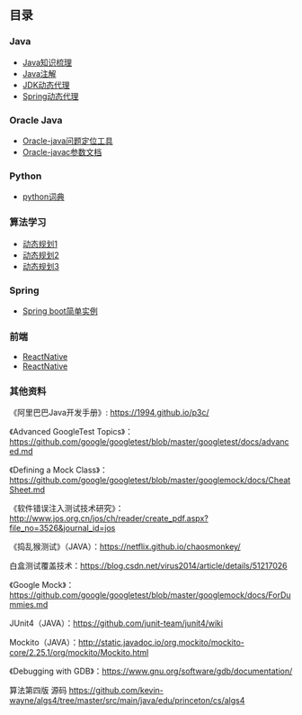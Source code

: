 ## 目录

### Java 
* [Java知识梳理](https://github.com/a594645875/blog/blob/master/README.md)
* [Java注解](https://blog.csdn.net/javazejian/article/details/71860633)
* [JDK动态代理](https://blog.csdn.net/yhl_jxy/article/details/80586785)
* [Spring动态代理](https://cloud.tencent.com/developer/article/1170370)

### Oracle Java 
* [Oracle-java问题定位工具](https://docs.oracle.com/javase/8/docs/technotes/guides/troubleshoot/toc.html)
* [Oracle-javac参数文档](https://docs.oracle.com/javase/8/docs/technotes/tools/windows/javac.html)

### Python
* [python词典](https://www.w3cschool.cn/python/dict)

### 算法学习
* [动态规划1](https://www.cnblogs.com/hithongming/p/9229871.html)
* [动态规划2](https://blog.csdn.net/baidu_28312631/article/details/47418773)
* [动态规划3](https://www.zhihu.com/question/23995189)

### Spring
* [Spring boot简单实例](https://www.ibm.com/developerworks/cn/java/j-spring-boot-basics-perry/index.html)

### 前端
* [ReactNative](https://reactnative.cn/docs/style/)
* [ReactNative](https://reactnative.cn/docs/style/)



### 其他资料
《阿里巴巴Java开发手册》: https://1994.github.io/p3c/

《Advanced GoogleTest Topics》：https://github.com/google/googletest/blob/master/googletest/docs/advanced.md

《Defining a Mock Class》：https://github.com/google/googletest/blob/master/googlemock/docs/CheatSheet.md

《软件错误注入测试技术研究》：http://www.jos.org.cn/jos/ch/reader/create_pdf.aspx?file_no=3526&journal_id=jos

《捣乱猴测试》（JAVA）：https://netflix.github.io/chaosmonkey/

白盒测试覆盖技术：https://blog.csdn.net/virus2014/article/details/51217026

《Google Mock》：https://github.com/google/googletest/blob/master/googlemock/docs/ForDummies.md

 JUnit4（JAVA）：https://github.com/junit-team/junit4/wiki
 
Mockito（JAVA）：http://static.javadoc.io/org.mockito/mockito-core/2.25.1/org/mockito/Mockito.html

《Debugging with GDB》：https://www.gnu.org/software/gdb/documentation/

算法第四版 源码 https://github.com/kevin-wayne/algs4/tree/master/src/main/java/edu/princeton/cs/algs4
